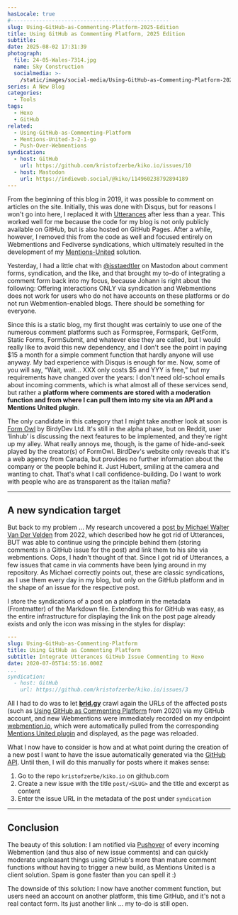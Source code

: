 ```yaml
---
hasLocale: true
#--------------------------------------------------
slug: Using-GitHub-as-Commenting-Platform-2025-Edition
title: Using GitHub as Commenting Platform, 2025 Edition
subtitle:
date: 2025-08-02 17:31:39
photograph:
  file: 24-05-Wales-7314.jpg
  name: Sky Construction
  socialmedia: >-
    /static/images/social-media/Using-GitHub-as-Commenting-Platform-2025-Edition.jpg
series: A New Blog
categories:
  - Tools
tags:
  - Hexo
  - GitHub
related:
  - Using-GitHub-as-Commenting-Platform
  - Mentions-United-3-2-1-go
  - Push-Over-Webmentions
syndication:
  - host: GitHub
    url: https://github.com/kristofzerbe/kiko.io/issues/10
  - host: Mastodon
    url: https://indieweb.social/@kiko/114960238792894189
---
```


From the beginning of this blog in 2019, it was possible to comment on articles on the site. Initially, this was done with Disqus, but for reasons I won't go into here, I replaced it with [Utterances](https://utteranc.es) after less than a year. This worked well for me because the code for my blog is not only publicly available on GitHub, but is also hosted on GitHub Pages. After a while, however, I removed this from the code as well and focused entirely on Webmentions and Fediverse syndications, which ultimately resulted in the development of my [Mentions-United](/post/Mentions-United-3-2-1-go) solution.

Yesterday, I had a little chat with [@jsstaedtler](https://mastodon.art/@jsstaedtler) on Mastodon about comment forms, syndication, and the like, and that brought my to-do of integrating a comment form back into my focus, because Johann is right about the following: Offering interactions ONLY via syndication and Webmentions does not work for users who do not have accounts on these platforms or do not run Webmention-enabled blogs. There should be something for everyone.

Since this is a static blog, my first thought was certainly to use one of the numerous comment platforms such as Formspree, Formspark, GetForm, Static Forms, FormSubmit, and whatever else they are called, but I would really like to avoid this new dependency, and I don't see the point in paying $15 a month for a simple comment function that hardly anyone will use anyway. My bad experience with Disqus is enough for me. Now, some of you will say, “Wait, wait... XXX only costs $5 and YYY is free,” but my requirements have changed over the years: I don't need old-school emails about incoming comments, which is what almost all of these services send, but rather a **platform where comments are stored with a moderation function and from where I can pull them into my site via an API and a Mentions United plugin**.

<!-- more -->

The only candidate in this category that I might take another look at soon is [Form Owl](https://formowl.dev) by BirdyDev Ltd. It's still in the alpha phase, but on Reddit, user ‘linhub’ is discussing the next features to be implemented, and they're right up my alley. What really annoys me, though, is the game of hide-and-seek played by the creator(s) of FormOwl. BirdDev's website only reveals that it's a web agency from Canada, but provides no further information about the company or the people behind it. Just Hubert, smiling at the camera and wanting to chat. That's what I call confidence-building. Do I want to work with people who are as transparent as the Italian mafia?

---

## A new syndication target

But back to my problem ... My research uncovered a [post by Michael Walter Van Der Velden](https://mikevdv.dev/blog/2022-08-25-switching-to-webmention-comments) from 2022, which described how he got rid of Utterances, BUT was able to continue using the principle behind them (storing comments in a GitHub issue for the post) and link them to his site via webmentions. Oops, I hadn't thought of that. Since I got rid of Utterances, a few issues that came in via comments have been lying around in my repository. As Michael correctly points out, these are classic syndications, as I use them every day in my blog, but only on the GitHub platform and in the shape of an issue for the respective post.

I store the syndications of a post on a platform in the metadata (Frontmatter) of the Markdown file. Extending this for GitHub was easy, as the entire infrastructure for displaying the link on the post page already exists and only the icon was missing in the styles for display:

```yaml
---
slug: Using-GitHub-as-Commenting-Platform
title: Using GitHub as Commenting Platform
subtitle: Integrate Utterances GitHub Issue Commenting to Hexo
date: 2020-07-05T14:55:16.000Z
...
syndication:
  - host: GitHub
    url: https://github.com/kristofzerbe/kiko.io/issues/3
```

All I had to do was to let [**brid.gy**](https://brid.gy) crawl again the URLs of the affected posts (such as [Using GitHub as Commenting Platform](/post/Using-GitHub-as-Commenting-Platform) from 2020) via my GitHub account, and new Webmentions were immediately recorded on my endpoint [webmention.io](https://webmention.io/), which were automatically pulled from the corresponding [Mentions United plugin](https://github.com/kristofzerbe/Mentions-United?tab=readme-ov-file#provider-webmentions) and displayed, as the page was reloaded.

What I now have to consider is how and at what point during the creation of a new post I want to have the issue automatically generated via the [GitHub API](https://docs.github.com/en/rest/issues?apiVersion=2022-11-28). Until then, I will do this manually for posts where it makes sense:

1. Go to the repo ``kristofzerbe/kiko.io`` on github.com
2. Create a new issue with the title ``post/<SLUG>`` and the title and excerpt as content
3. Enter the issue URL in the metadata of the post under ``syndication``

---

## Conclusion

The beauty of this solution: I am notified via [Pushover](/post/Push-Over-Webmentions/) of every incoming Webmention (and thus also of new issue comments) and can quickly moderate unpleasant things using GitHub's more than mature comment functions without having to trigger a new build, as Mentions United is a client solution. Spam is gone faster than you can spell it :)

The downside of this solution: I now have another comment function, but users need an account on another platform, this time GitHub, and it's not a real contact form. Its just another link ... my to-do is still open.
